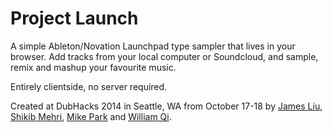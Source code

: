 Project Launch
==============

A simple Ableton/Novation Launchpad type sampler that lives in your browser. Add tracks from your local computer or Soundcloud, and sample, remix and mashup your favourite music.

Entirely clientside, no server required.

Created at DubHacks 2014 in Seattle, WA from October 17-18 by [James Liu](https://github.com/yeah568), [Shikib Mehri](https://github.com/Shikib), [Mike Park](https://github.com/mparkms) and [William Qi](https://github.com/wqi).
